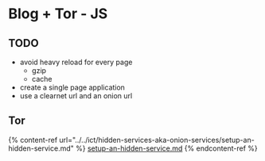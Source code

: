 # Blog + Tor - JS

## TODO

* avoid heavy reload for every page
  * gzip
  * cache
* create a single page application
* use a clearnet url and an onion url

## Tor

{% content-ref url="../../ict/hidden-services-aka-onion-services/setup-an-hidden-service.md" %}
[setup-an-hidden-service.md](../../ict/hidden-services-aka-onion-services/setup-an-hidden-service.md)
{% endcontent-ref %}
